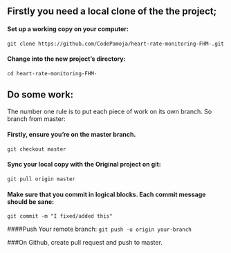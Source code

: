 ## Firstly you need a local clone of the the project; 
#### Set up a working copy on your computer:
`git clone https://github.com/CodePamoja/heart-rate-monitoring-FHM-.git`

#### Change into the new project’s directory:
`cd heart-rate-monitoring-FHM-`

## Do some work:
The number one rule is to put each piece of work on its own branch. So branch from master:

#### Firstly, ensure you’re on the master branch.
`git checkout master`

#### Sync your local copy with the Original project on git:
`git pull origin master`

#### Make sure that you commit in logical blocks. Each commit message should be sane:
`git commit -m "I fixed/added this"`

####Push Your remote branch:
`git push -u origin your-branch`

###On Github, create pull request and push to master.